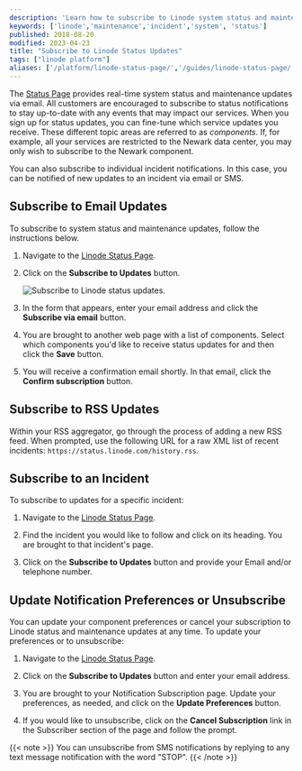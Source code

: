```yaml
---
description: 'Learn how to subscribe to Linode system status and maintenance updates.'
keywords: ['linode','maintenance','incident','system', 'status']
published: 2018-08-20
modified: 2023-04-23
title: "Subscribe to Linode Status Updates"
tags: ["linode platform"]
aliases: ['/platform/linode-status-page/','/guides/linode-status-page/']
---
```


The [Status Page](https://status.linode.com/) provides real-time system status and maintenance updates via email. All customers are encouraged to subscribe to status notifications to stay up-to-date with any events that may impact our services. When you sign up for status updates, you can fine-tune which service updates you receive. These different topic areas are referred to as *components*. If, for example, all your services are restricted to the Newark data center, you may only wish to subscribe to the Newark component.

You can also subscribe to individual incident notifications. In this case, you can be notified of new updates to an incident via email or SMS.

## Subscribe to Email Updates

To subscribe to system status and maintenance updates, follow the instructions below.

1. Navigate to the [Linode Status Page](https://status.linode.com/).

1. Click on the **Subscribe to Updates** button.

    ![Subscribe to Linode status updates.](status-page-subscribe.png)

1. In the form that appears, enter your email address and click the **Subscribe via email** button.

1. You are brought to another web page with a list of components. Select which components you'd like to receive status updates for and then click the **Save** button.

1. You will receive a confirmation email shortly. In that email, click the **Confirm subscription** button.

## Subscribe to RSS Updates

Within your RSS aggregator, go through the process of adding a new RSS feed. When prompted, use the following URL for a raw XML list of recent incidents: `https://status.linode.com/history.rss`.

## Subscribe to an Incident

To subscribe to updates for a specific incident:

1. Navigate to the [Linode Status Page](https://status.linode.com/).

1. Find the incident you would like to follow and click on its heading. You are brought to that incident's page.

1. Click on the **Subscribe to Updates** button and provide your Email and/or telephone number.

## Update Notification Preferences or Unsubscribe

You can update your component preferences or cancel your subscription to Linode status and maintenance updates at any time. To update your preferences or to unsubscribe:

1. Navigate to the [Linode Status Page](https://status.linode.com/).

1. Click on the **Subscribe to Updates** button and enter your email address.

1. You are brought to your Notification Subscription page. Update your preferences, as needed, and click on the **Update Preferences** button.

1. If you would like to unsubscribe, click on the **Cancel Subscription** link in the Subscriber section of the page and follow the prompt.

{{< note >}}
You can unsubscribe from SMS notifications by replying to any text message notification with the word "STOP".
{{< /note >}}